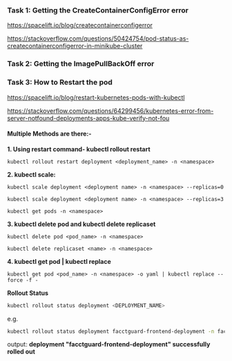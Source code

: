 ### Task 1: Getting the **CreateContainerConfigError** error

https://spacelift.io/blog/createcontainerconfigerror

https://stackoverflow.com/questions/50424754/pod-status-as-createcontainerconfigerror-in-minikube-cluster

### Task 2: Getting the **ImagePullBackOff** error


### Task 3: How to Restart the pod

https://spacelift.io/blog/restart-kubernetes-pods-with-kubectl

https://stackoverflow.com/questions/64299456/kubernetes-error-from-server-notfound-deployments-apps-kube-verify-not-fou

#### Multiple Methods are there:-
**1. Using **restart** command- kubectl rollout restart**

```kubectl rollout restart deployment <deployment_name> -n <namespace>```

**2. kubectl scale:**

```kubectl scale deployment <deployment name> -n <namespace> --replicas=0```

```kubectl scale deployment <deployment name> -n <namespace> --replicas=3```

```kubectl get pods -n <namespace>```

**3. kubectl delete pod and kubectl delete replicaset**

```kubectl delete pod <pod_name> -n <namespace>```

```kubectl delete replicaset <name> -n <namespace>```

**4. kubectl get pod | kubectl replace**

```kubectl get pod <pod_name> -n <namespace> -o yaml | kubectl replace --force -f -```

**Rollout Status**
```bash
kubectl rollout status deployment <DEPLOYMENT_NAME>
```

e.g.
```bash
kubectl rollout status deployment facctguard-frontend-deployment -n facctguard
```
output:
**deployment "facctguard-frontend-deployment" successfully rolled out**
